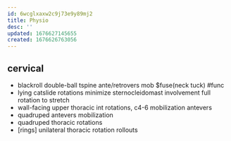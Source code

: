 ```yaml
---
id: 6wcglxaxw2c9j73e9y89mj2
title: Physio
desc: ''
updated: 1676627145655
created: 1676626763056
---
```


## cervical
- blackroll double-ball tspine ante/retrovers mob $fuse(neck tuck) #func
- lying catslide rotations
  minimize sternocleidomast involvement
  full rotation to stretch
- wall-facing upper thoracic int rotations, c4-6 mobilization antevers
- quadruped antevers mobilization
- quadruped thoracic rotations
- [rings] unilateral thoracic rotation rollouts
